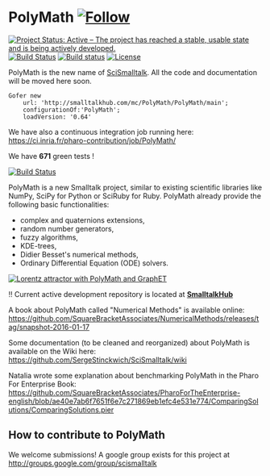 # PolyMath  [![Follow](https://img.shields.io/twitter/follow/poly_math_org.svg?style=social)](https://twitter.com/intent/follow?screen_name=poly_math_org)

[![Project Status: Active – The project has reached a stable, usable state and is being actively developed.](http://www.repostatus.org/badges/latest/active.svg)](http://www.repostatus.org/#active)
[![Build Status](https://travis-ci.org/PolyMathOrg/PolyMath.svg?branch=master)](https://travis-ci.org/PolyMathOrg/PolyMath)
[![Build status](https://ci.appveyor.com/api/projects/status/t4o6by4psutfpmp7?svg=true)](https://ci.appveyor.com/project/SergeStinckwich/polymath)
[![License](https://img.shields.io/badge/license-MIT-blue.svg)](https://raw.githubusercontent.com/PolyMathOrg/PolyMath/master/LICENSE)

PolyMath is the new name of [SciSmalltalk](https://github.com/SergeStinckwich/SciSmalltalk). All the code and documentation will be moved here soon. 

```Smalltalk
Gofer new
    url: 'http://smalltalkhub.com/mc/PolyMath/PolyMath/main';
    configurationOf:'PolyMath';
    loadVersion: '0.64'
```

We have also a continuous integration job running here: https://ci.inria.fr/pharo-contribution/job/PolyMath/

We have **671** green tests !

[![Build Status](https://ci.inria.fr/pharo-contribution/job/PolyMath/PHARO=50,VERSION=stable,VM=vm/badge/icon)](https://ci.inria.fr/pharo-contribution/job/PolyMath/PHARO=50,VERSION=stable,VM=vm/)
 
PolyMath is a new Smalltalk project, similar to existing scientific libraries like NumPy, SciPy for Python or SciRuby for Ruby. PolyMath already provide the following basic functionalities:
- complex and quaternions extensions,
- random number generators,
- fuzzy algorithms,
- KDE-trees,
- Didier Besset's numerical methods,
- Ordinary Differential Equation (ODE) solvers.

[![Lorentz attractor with PolyMath and GraphET](https://pbs.twimg.com/media/Ble65B3CYAEkMoR.jpg)](https://twitter.com/SergeStinckwich/status/457039376111788032)

:bangbang: Current active development repository is located at **[SmalltalkHub](http://smalltalkhub.com/#!/~PolyMath/PolyMath)**

A book about PolyMath called "Numerical Methods" is available online: https://github.com/SquareBracketAssociates/NumericalMethods/releases/tag/snapshot-2016-01-17

Some documentation (to be cleaned and reorganized) about PolyMath is available on the Wiki here: 
https://github.com/SergeStinckwich/SciSmalltalk/wiki

Natalia wrote some explanation about benchmarking PolyMath in the Pharo For Enterprise Book: https://github.com/SquareBracketAssociates/PharoForTheEnterprise-english/blob/ae40e7ab6f7651f6e7c271869eb1efc4e531e774/ComparingSolutions/ComparingSolutions.pier

## How to contribute to PolyMath

We welcome submissions! A google group exists for this project at http://groups.google.com/group/scismalltalk
    
    
